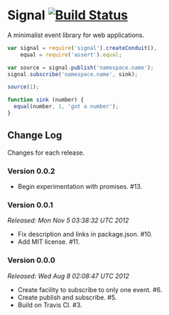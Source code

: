 # Signal [![Build Status](https://secure.travis-ci.org/bigeasy/signal.png?branch=master)](http://travis-ci.org/bigeasy/signal)

A minimalist event library for web applications.

```javascript
var signal = require('signal').createConduit(),
    equal = require('assert').equal;

var source = signal.publish('namespace.name');
signal.subscribe('namespace.name', sink);

source(1);

function sink (number) {
  equal(number, 1, 'got a number');
}
```

## Change Log

Changes for each release.

### Version 0.0.2

 * Begin experimentation with promises. #13.

### Version 0.0.1

*Released: Mon Nov  5 03:38:32 UTC 2012*

 * Fix description and links in package.json. #10.
 * Add MIT license. #11.

### Version 0.0.0

*Released: Wed Aug  8 02:08:47 UTC 2012*

 * Create facility to subscribe to only one event. #6.
 * Create publish and subscribe. #5.
 * Build on Travis CI. #3.
